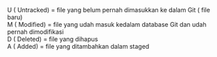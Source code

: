 U ( Untracked) = file yang belum pernah dimasukkan ke dalam Git ( file baru)  
M ( Modified) = file yang udah masuk kedalam database Git dan udah pernah dimodifikasi  
D ( Deleted) = file yang dihapus  
A ( Added) = file yang ditambahkan dalam staged  
